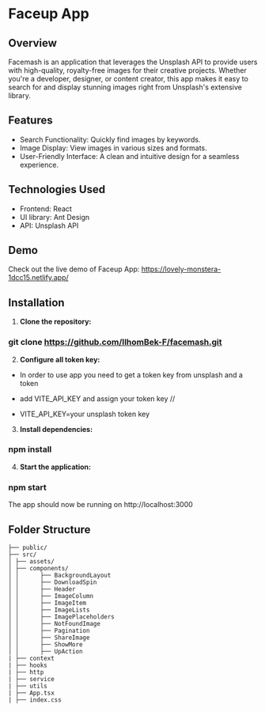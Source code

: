 # Faceup App

## Overview

Facemash is an application that leverages the Unsplash API to provide users with high-quality, royalty-free images for their creative projects. Whether you're a developer, designer, or content creator, this app makes it easy to search for and display stunning images right from Unsplash's extensive library.

## Features

* Search Functionality: Quickly find images by keywords.
* Image Display: View images in various sizes and formats.
* User-Friendly Interface: A clean and intuitive design for a seamless experience.

## Technologies Used

* Frontend: React
* UI library: Ant Design
* API: Unsplash API

## Demo

Check out the live demo of Faceup App: https://lovely-monstera-1dcc15.netlify.app/

## Installation

1.  **Clone the repository:**

### git clone https://github.com/IlhomBek-F/facemash.git

2.  **Configure all token key:**
 * In order to use app you need to get a token key from unsplash and a token

 * add VITE_API_KEY and assign your token key // 

 * VITE_API_KEY=your unsplash token key
 
3.  **Install dependencies:**

### npm install

4.  **Start the application:**

### npm start

The app should now be running on http://localhost:3000

## Folder Structure

```
├── public/
├── src/
│ ├── assets/
│ ├── components/
│ │      ├── BackgroundLayout
│ │      ├── DownloadSpin
│ │      ├── Header
│ │      ├── ImageColumn
│ │      ├── ImageItem
│ │      ├── ImageLists
│ │      ├── ImagePlaceholders
│ │      ├── NotFoundImage
│ │      ├── Pagination
│ │      ├── ShareImage
│ │      ├── ShowMore
│ │      ├── UpAction
| ├── context
| ├── hooks
| ├── http
| ├── service
| ├── utils
| ├── App.tsx
| ├── index.css
```
